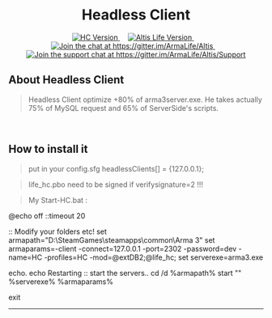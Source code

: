 <h1 align="center">Headless Client</h1>
<p align="center">
    <a href="https://github.com/ArmaLife/Altis">
        <img src="https://img.shields.io/badge/Version-v0.5-green.svg" alt="HC Version">
    </a>
    &nbsp;&nbsp;&nbsp;
    <a href="http://dev.arma3.com/post/spotrep-00052">
        <img src="https://img.shields.io/badge/AltisLife%20-4.5-orange.svg" alt="Altis Life Version">
    </a>
    &nbsp;&nbsp;&nbsp;
    <a href="https://gitter.im/ArmaLife/Altis?utm_source=badge&utm_medium=badge&utm_campaign=pr-badge&utm_content=badge">
        <img src="https://badges.gitter.im/ArmaLife/Altis.svg" alt="Join the chat at https://gitter.im/ArmaLife/Altis">
    </a>
    &nbsp;&nbsp;&nbsp;
    <a href="https://gitter.im/ArmaLife/Altis/Support?utm_source=badge&utm_medium=badge&utm_campaign=pr-badge&utm_content=badge">
        <img src="https://img.shields.io/badge/support-on%20gitter-blue.svg" alt="Join the support chat at https://gitter.im/ArmaLife/Altis/Support">
    </a>
</p>

About Headless Client
----------------------
> Headless Client optimize +80% of arma3server.exe. He takes actually 75% of MySQL request and 65% of ServerSide's scripts.

<br/>

How to install it
----------------------

> put in your config.sfg
headlessClients[] = {127.0.0.1};

> life_hc.pbo need to be signed if verifysignature=2 !!!

> My Start-HC.bat :

@echo off
::timeout 20

:: Modify your folders etc!
set armapath="D:\SteamGames\steamapps\common\Arma 3"
set armaparams=-client -connect=127.0.0.1 -port=2302 -password=dev -name=HC -profiles=HC -mod=@extDB2;@life_hc;
set serverexe=arma3.exe

echo.
echo Restarting
:: start the servers..
cd /d %armapath%
start "" %serverexe% %armaparams%

exit

---------------------------
